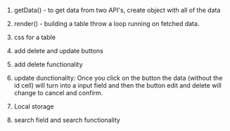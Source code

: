 1. getData() - to get data from two API's, create object with all of the data
2. render() - building a table throw a loop running on fetched data.
3. css for a table
4. add delete and update buttons 
5. add delete functionality
6. update dunctionality: Once you click on
the button the data (without the id cell) will turn into a
input field and then the button edit and delete will change
to cancel and confirm.

7. Local storage

8. search field and search functionality

